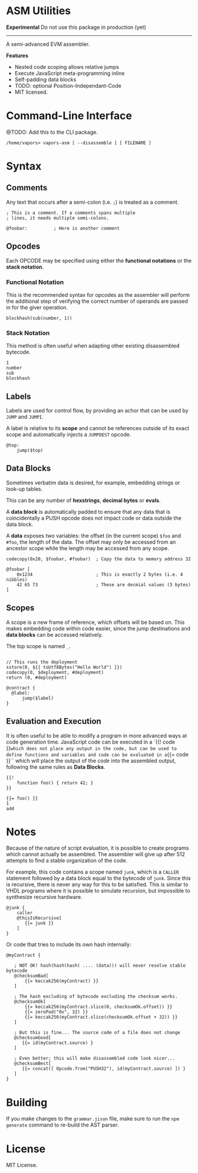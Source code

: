 ASM Utilities
=============

**Experimental** Do not use this package in production (yet)

-----

A semi-advanced EVM assembler.

**Features**

- Nested code scoping allows relative jumps
- Execute JavaScript meta-programming inline
- Self-padding data blocks
- TODO: optional Position-Independant-Code
- MIT licensed.

Command-Line Interface
======================

@TODO: Add this to the CLI package.

```
/home/vapors> vapors-asm [ --disassemble ] [ FILENAME ]
```

Syntax
======

Comments
--------

Any text that occurs after a semi-colon (i.e. `;`) is treated as a comment.

```
; This is a comment. If a comments spans multiple
; lines, it needs multiple semi-colons.

@foobar:          ; Here is another comment
```

Opcodes
-------

Each OPCODE may be specified using either the **functional notations** or
the **stack notation**.

### Functional Notation

This is the recommended syntax for opcodes as the assembler will perform
the additional step of verifying the correct number of operands are passed
in for the giver operation.

```
blockhash(sub(number, 1))
```

### Stack Notation

This method is often useful when adapting other existing disassembled
bytecode.

```
1
number
sub
blockhash
```

Labels
------

Labels are used for control flow, by providing an achor that can be used
by `JUMP` and `JUMPI`.

A label is relative to its **scope** and cannot be references outside of
its exact scope and automatically injects a `JUMPDEST` opcode.

```
@top:
    jump($top)
```

Data Blocks
-----------

Sometimes verbatim data is desired, for example, embedding strings or
look-up tables.

This can be any number of **hexstrings**, **decimal bytes** or **evals**.

A **data block** is automatically padded to ensure that any data that is
coincidentally a PUSH opcode does not impact code or data outside the
data block.

A **data** exposes two variables: the offset (in the current scope) `$foo`
and `#foo`, the length of the data. The offset may only be accessed from an
ancestor scope while the length may be accessed from any scope.

```
codecopy(0x20, $foobar, #foobar)  ; Copy the data to memory address 32

@foobar [
    0x1234                        ; This is exactly 2 bytes (i.e. 4 nibbles)
    42 65 73                      ; These are decmial values (3 bytes)
]
```

Scopes
------

A scope is a new frame of reference, which offsets will be based on. This
makes embedding code within code easier, since the jump destinations and
**data blocks** can be accessed relatively.

The top scope is named `_`.

```

// This runs the deployment
sstore(0, ${{ toUtf8Bytes("Hello World") }})
codecopy(0, $deployment, #deployment)
return (0, #deployment)

@contract {
  @label:
      jump($label)    
}
```

Evaluation and Execution
------------------------

It is often useful to be able to modify a program in more advanced ways
at code generation time. JavaScript code can be executed in a `{{! code }}``
which does not place any output in the code, but can be used to define
functions and variables and code can be evaluated in a ``{{= code }}``
which will place the output of the *code* into the assembled output, following
the same rules as **Data Blocks**.

```
{{!
    function foo() { return 42; }
}}

{{= foo() }}
1
add
```

Notes
=====

Because of the nature of script evaluation, it is possible to create
programs which cannot actually be assembled. The assembler will give
up after 512 attempts to find a stable organization of the code.

For example, this code contains a scope named `junk`, which is a `CALLER`
statement followed by a data block equal to the bytecode of `junk`. Since
this is recursive, there is never any way for this to be satisfied. This is
similar to VHDL programs where it is possible to simulate recursion, but
impossible to synthesize recursive hardware.

```
@junk {
    caller
    @thisIsRecursive[
       {{= junk }}
    ]
}
```

Or code that tries to include its own hash internally:

```
@myContract {

   ; NOT OK! hash(hash(hash( .... (data))) will never resolve stable bytecode
   @checksumBad[
       {{= keccak256(myContract) }}
   ]

   ; The hash excluding of bytecode excluding the checksum works.
   @checksumOk[
       {{= keccak256(myContract.slice(0, checksumOk.offset)) }}
       {{= zeroPad("0x", 32) }}
       {{= keccak256(myContract.slice(checksumOk.offset + 32)) }}
   ]

   ; But this is fine... The source code of a file does not change
   @checksumGood[
      {{= id(myContract.source) }
   ]

   ; Even better; this will make disassembled code look nicer...
   @checksumBest[
      {{= concat([ Opcode.from("PUSH32"), id(myContract.source) ]) }
   ]
}
```

Building
========

If you make changes to the `grammar.jison` file, make sure to run the `npm generate`
command to re-build the AST parser.


License
=======

MIT License.
